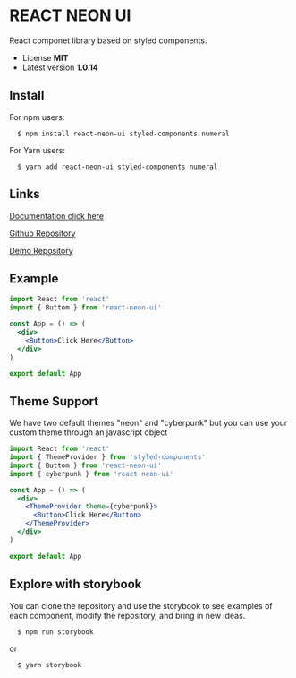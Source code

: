 # REACT NEON UI
React componet library based on styled components.

 - License **MIT** 
 - Latest version **1.0.14**

## Install

For npm users:

```shell
  $ npm install react-neon-ui styled-components numeral
```

For Yarn users:

```shell
  $ yarn add react-neon-ui styled-components numeral
```

## Links

[Documentation click here](https://react-neon-ui-demo.vercel.app/)

[Github Repository](https://github.com/jpalacio0612/react-neon-ui)

[Demo Repository](https://github.com/jpalacio0612/react-neon-ui-demo)

## Example

```jsx
import React from 'react'
import { Buttom } from 'react-neon-ui'

const App = () => (
  <div>
    <Button>Click Here</Button>
  </div>
)

export default App
```

## Theme Support

We have two default themes "neon" and "cyberpunk" but you can use your custom theme through an javascript object

```jsx
import React from 'react'
import { ThemeProvider } from 'styled-components'
import { Buttom } from 'react-neon-ui'
import { cyberpunk } from 'react-neon-ui'

const App = () => (
  <div>
    <ThemeProvider theme={cyberpunk}>
      <Button>Click Here</Button>
    </ThemeProvider>
  </div>
)

export default App
```

## Explore with storybook

You can clone the repository and use the storybook to see examples of each component, modify the repository, and bring in new ideas.

```shell
  $ npm run storybook
```

or

```shell
  $ yarn storybook
```
